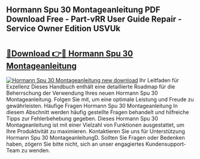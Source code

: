 ## Hormann Spu 30 Montageanleitung PDF Download Free - Part-vRR User Guide Repair - Service Owner Edition USVUk

# <h2><a href="http://df6sp6.blite.top/?on=Hormann+Spu+30+Montageanleitung">🔗Download 👉🔴 Hormann Spu 30 Montageanleitung</a></h2>

[![Hormann Spu 30 Montageanleitung new download](https://i.imgur.com/lujVjoI.png)](http://df6sp6.blite.top/?on=Hormann+Spu+30+Montageanleitung)
Ihr Leitfaden für Exzellenz Dieses Handbuch enthält eine detaillierte Roadmap für die Beherrschung der Verwendung Ihres neuen Hormann Spu 30 Montageanleitung. Folgen Sie mit, um eine optimale Leistung und Freude zu gewährleisten. Häufige Fragen Hormann Spu 30 Montageanleitung In diesem Abschnitt werden häufig gestellte Fragen behandelt und hilfreiche Tipps zur Fehlerbehebung gegeben. Dieses Hormann Spu 30 Montageanleitung ist mit einer Vielzahl von Funktionen ausgestattet, um Ihre Produktivität zu maximieren. Kontaktieren Sie uns für Unterstützung Hormann Spu 30 MontageanleitungD. Sollten Sie Fragen oder Bedenken haben, zögern Sie bitte nicht, sich an unser engagiertes Kundensupport-Team zu wenden.
